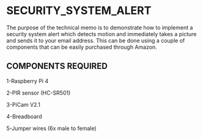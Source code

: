 # SECURITY_SYSTEM_ALERT

The purpose of the technical memo is to demonstrate how to implement a security 
system alert which detects motion and immediately takes a picture and sends it 
to your email address. This can be done using a couple of components that can be 
easily purchased through Amazon.

## COMPONENTS REQUIRED 

1-Raspberry Pi 4

2-PIR sensor (HC-SR501)

3-PiCam V2.1

4-Breadboard

5-Jumper wires (6x male to female)

